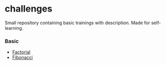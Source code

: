 # challenges
Small repository containing basic trainings with description. Made for self-learning.

### Basic ###

- [Factorial](https://github.com/DamirGadiev/challenges/tree/master/factorial)
- [Fibonacci](https://github.com/DamirGadiev/challenges/tree/master/fibonacci)
